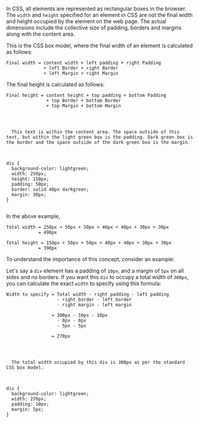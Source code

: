 In CSS, all elements are represented as rectangular boxes in the browser. The `width` and `height` specified for an element in CSS are not the final width and height occupied by the element on the web page. The actual dimensions include the collective size of padding, borders and margins along with the content area.

This is the CSS box model, where the final width of an element is calculated as follows:

```
Final width = content width + left padding + right Padding
              + left Border + right Border
              + left Margin + right Margin
```

The final height is calculated as follows:

```
Final height = content height + top padding + bottom Padding
               + top Border + bottom Border
               + top Margin + bottom Margin
```

<Editor lang="css">
<code>
<panel lang="html">
<div>
  This text is within the content area. The space outside of this text, but within the light green box is the padding. Dark green box is the border and the space outside of the dark green box is the margin.
</div>
</panel>
<panel lang="css">
div {
  background-color: lightgreen;
  width: 250px;
  height: 150px;
  padding: 50px;
  border: solid 40px darkgreen;
  margin: 30px;
}
</panel>
</code>
</Editor>

In the above example,

```
Total width = 250px + 50px + 50px + 40px + 40px + 30px + 30px
            = 490px

Total height = 150px + 50px + 50px + 40px + 40px + 30px + 30px
            = 390px
```

To understand the importance of this concept, consider an example:

Let's say a `div` element has a padding of `10px`, and a margin of `5px` on all sides and no borders. If you want this `div` to occupy a total width of `300px`, you can calculate the exact `width` to specify using this formula:

```
Width to specify = Total width - right padding - left padding
                   - right border - left border
                   - right margin - left margin

                 = 300px - 10px - 10px
                   - 0px - 0px
                   - 5px - 5px

                 = 270px
```

<Editor lang="css">
<code>
<panel lang="html">
<div>
  The total width occupied by this div is 300px as per the standard CSS box model.
</div>
</panel>
<panel lang="css">
div {
  background-color: lightgreen;
  width: 270px;
  padding: 10px;
  margin: 5px;
}
</panel>
</code>
</Editor>